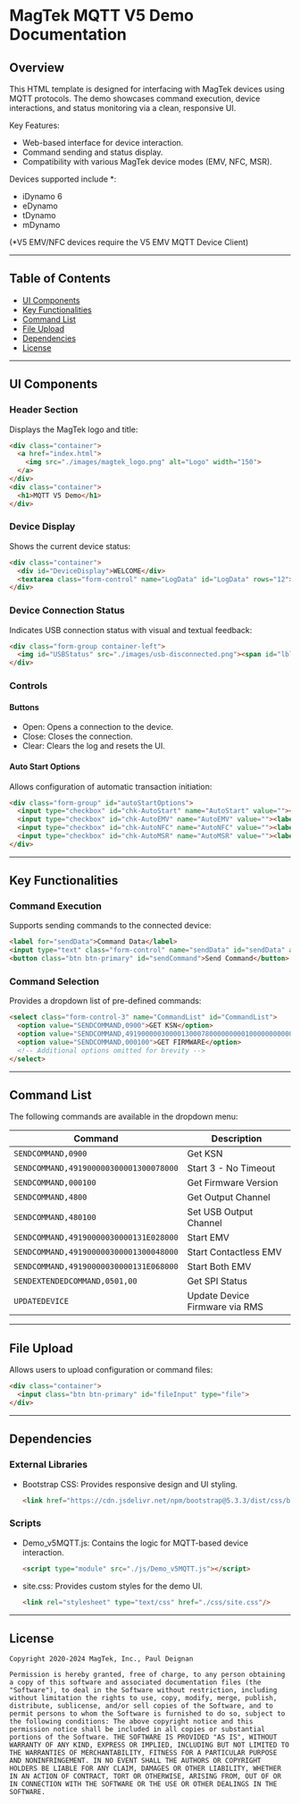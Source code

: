 # MagTek MQTT V5 Demo Documentation

## Overview

This HTML template is designed for interfacing with MagTek devices using MQTT protocols. The demo showcases command execution, device interactions, and status monitoring via a clean, responsive UI.

Key Features:
- Web-based interface for device interaction.
- Command sending and status display.
- Compatibility with various MagTek device modes (EMV, NFC, MSR).

Devices supported include *:
- iDynamo 6
- eDynamo
- tDynamo
- mDynamo

(*V5 EMV/NFC devices require the V5 EMV MQTT Device Client)

---

## Table of Contents

- [UI Components](#ui-components)
- [Key Functionalities](#key-functionalities)
- [Command List](#command-list)
- [File Upload](#file-upload)
- [Dependencies](#dependencies)
- [License](#license)

---

## UI Components

### Header Section
Displays the MagTek logo and title:
```html
<div class="container">
  <a href="index.html">
    <img src="./images/magtek_logo.png" alt="Logo" width="150">
  </a>
</div>
<div class="container">
  <h1>MQTT V5 Demo</h1>
</div>
```

### Device Display
Shows the current device status:
```html
<div class="container">
  <div id="DeviceDisplay">WELCOME</div>
  <textarea class="form-control" name="LogData" id="LogData" rows="12"></textarea>
</div>
```

### Device Connection Status
Indicates USB connection status with visual and textual feedback:
```html
<div class="form-group container-left">
  <img id="USBStatus" src="./images/usb-disconnected.png"><span id="lblUSBStatus">Disconnected</span>
</div>
```

### Controls
#### Buttons
- Open: Opens a connection to the device.
- Close: Closes the connection.
- Clear: Clears the log and resets the UI.

#### Auto Start Options
Allows configuration of automatic transaction initiation:
```html
<div class="form-group" id="autoStartOptions">
  <input type="checkbox" id="chk-AutoStart" name="AutoStart" value=""><label for="chk-AutoStart">Auto Start</label>
  <input type="checkbox" id="chk-AutoEMV" name="AutoEMV" value=""><label for="chk-AutoEMV">EMV</label>
  <input type="checkbox" id="chk-AutoNFC" name="AutoNFC" value=""><label for="chk-AutoNFC">NFC</label>
  <input type="checkbox" id="chk-AutoMSR" name="AutoMSR" value=""><label for="chk-AutoMSR">MSR</label>
</div>
```

---

## Key Functionalities

### Command Execution
Supports sending commands to the connected device:
```html
<label for="sendData">Command Data</label>
<input type="text" class="form-control" name="sendData" id="sendData" aria-describedby="helpId" value="SENDCOMMAND,0900">
<button class="btn btn-primary" id="sendCommand">Send Command</button>
```

### Command Selection
Provides a dropdown list of pre-defined commands:
```html
<select class="form-control-3" name="CommandList" id="CommandList">
  <option value="SENDCOMMAND,0900">GET KSN</option>
  <option value="SENDCOMMAND,491900000300001300078000000000100000000000000000084001">START 3 - No Timeout</option>
  <option value="SENDCOMMAND,000100">GET FIRMWARE</option>
  <!-- Additional options omitted for brevity -->
</select>
```

---

## Command List

The following commands are available in the dropdown menu:

| Command                                | Description                                |
|----------------------------------------|--------------------------------------------|
| `SENDCOMMAND,0900`                     | Get KSN                                    |
| `SENDCOMMAND,491900000300001300078000` | Start 3 - No Timeout                      |
| `SENDCOMMAND,000100`                   | Get Firmware Version                      |
| `SENDCOMMAND,4800`                     | Get Output Channel                        |
| `SENDCOMMAND,480100`                   | Set USB Output Channel                    |
| `SENDCOMMAND,49190000030000131E028000` | Start EMV                                 |
| `SENDCOMMAND,491900000300001300048000` | Start Contactless EMV                     |
| `SENDCOMMAND,49190000030000131E068000` | Start Both EMV                            |
| `SENDEXTENDEDCOMMAND,0501,00`          | Get SPI Status                            |
| `UPDATEDEVICE`                         | Update Device Firmware via RMS            |

---

## File Upload

Allows users to upload configuration or command files:
```html
<div class="container">
  <input class="btn btn-primary" id="fileInput" type="file">
</div>
```

---

## Dependencies

### External Libraries
- Bootstrap CSS: Provides responsive design and UI styling.
  ```html
  <link href="https://cdn.jsdelivr.net/npm/bootstrap@5.3.3/dist/css/bootstrap.min.css" rel="stylesheet">
  ```

### Scripts
- Demo_v5MQTT.js: Contains the logic for MQTT-based device interaction.
  ```html
  <script type="module" src="./js/Demo_v5MQTT.js"></script>
  ```

- site.css: Provides custom styles for the demo UI.
  ```html
  <link rel="stylesheet" type="text/css" href="./css/site.css"/>
  ```

---

## License

```plaintext
Copyright 2020-2024 MagTek, Inc., Paul Deignan

Permission is hereby granted, free of charge, to any person obtaining a copy of this software and associated documentation files (the "Software"), to deal in the Software without restriction, including without limitation the rights to use, copy, modify, merge, publish, distribute, sublicense, and/or sell copies of the Software, and to permit persons to whom the Software is furnished to do so, subject to the following conditions: The above copyright notice and this permission notice shall be included in all copies or substantial portions of the Software. THE SOFTWARE IS PROVIDED "AS IS", WITHOUT WARRANTY OF ANY KIND, EXPRESS OR IMPLIED, INCLUDING BUT NOT LIMITED TO THE WARRANTIES OF MERCHANTABILITY, FITNESS FOR A PARTICULAR PURPOSE AND NONINFRINGEMENT. IN NO EVENT SHALL THE AUTHORS OR COPYRIGHT HOLDERS BE LIABLE FOR ANY CLAIM, DAMAGES OR OTHER LIABILITY, WHETHER IN AN ACTION OF CONTRACT, TORT OR OTHERWISE, ARISING FROM, OUT OF OR IN CONNECTION WITH THE SOFTWARE OR THE USE OR OTHER DEALINGS IN THE SOFTWARE.